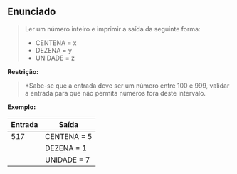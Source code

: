 ## Enunciado

> Ler um número inteiro e imprimir a saída da seguinte forma:
> - CENTENA = x
> - DEZENA = y
> - UNIDADE = z

**Restrição:**

> *Sabe-se que a entrada deve ser um número entre 100 e 999, validar a entrada para que não permita números fora deste intervalo.

**Exemplo:**

| Entrada | Saída |
| --- | --- |
| 517 | CENTENA = 5 |
| | DEZENA = 1 |
| | UNIDADE = 7 |